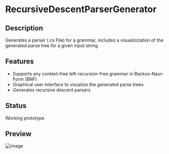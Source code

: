 # RecursiveDescentParserGenerator
## Description
Generates a parser (.cs File) for a grammar, includes a visualizization of the generated parse tree for a given input string.

## Features
- Supports any context-free left-recursion-free grammar in Backus-Naur-Form (BNF)
- Graphical user interface to visualize the generated parse trees
- Generates recursive descent parsers

## Status
Working prototype

## Preview
![image](https://github.com/user-attachments/assets/508d2d5a-fcf1-46a1-95ce-83ed242dec1d)
